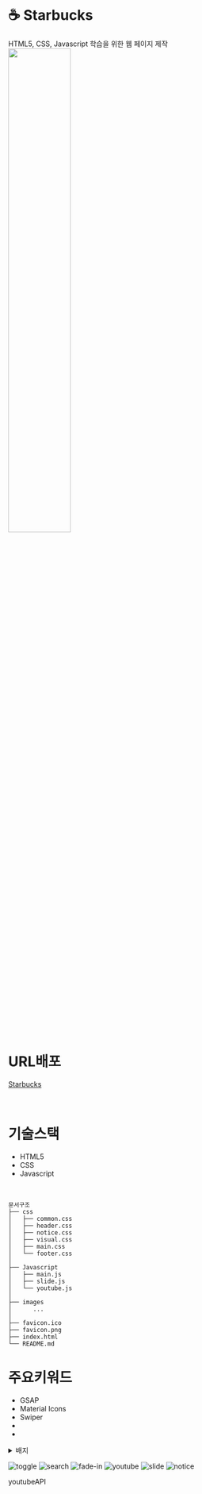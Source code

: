 # ☕ Starbucks
HTML5, CSS, Javascript 학습을 위한 웹 페이지 제작  
<img src='https://user-images.githubusercontent.com/63529753/149654434-3780ce9f-259a-435c-8a9f-98bf2dfd7215.PNG' width='50%' height='50%' />

<br>

# URL배포
[Starbucks]()
<br>
 
<br>  

# 기술스택
- HTML5   
- CSS  
- Javascript  
<br>

```
문서구조
├── css
│   ├── common.css
│   ├── header.css
│   ├── notice.css
│   ├── visual.css
│   ├── main.css
│   └── footer.css
│   
├── Javascript
│   ├── main.js
│   ├── slide.js
│   └── youtube.js
│    
├── images 
│      ...
│
├── favicon.ico
├── favicon.png
├── index.html
└── README.md 

```


# 주요키워드
* GSAP
* Material Icons
* Swiper
*
*

<details markdown="1">
<summary>배지</summary>
<img src='https://user-images.githubusercontent.com/63529753/149654396-049429be-7bc5-45f5-ac9a-efb56c532151.gif' width='40%' height='30%'/>

</details>

![toggle](https://user-images.githubusercontent.com/63529753/149654397-3492e028-e7b2-4f19-983f-85d0467535b0.gif)
![search](https://user-images.githubusercontent.com/63529753/149654398-5be9488e-aa52-4432-9886-dac5fe2ad69c.gif)
![fade-in](https://user-images.githubusercontent.com/63529753/149654399-7fcac938-2a5f-4169-843e-535e242ae248.gif)
![youtube](https://user-images.githubusercontent.com/63529753/149654400-41966a4c-1efc-435e-98b6-b9dd73ec8ee7.gif)
![slide](https://user-images.githubusercontent.com/63529753/149654401-d854523a-9827-4f55-975f-2bc4fa802a43.gif)
![notice](https://user-images.githubusercontent.com/63529753/149654402-33aed94a-1e0a-4ce2-9efe-d97577849473.gif)


youtubeAPI
